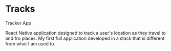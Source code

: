 # Tracks
Tracker App

React Native application designed to track a user's location as they travel to and fro places. My first full application developed in a stack that is different from what I am used to.
